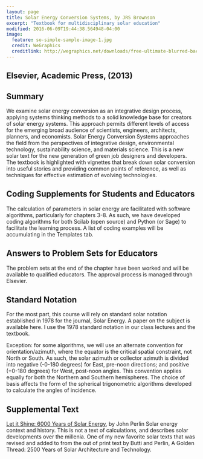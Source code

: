 ```yaml
---
layout: page
title: Solar Energy Conversion Systems, by JRS Brownson
excerpt: "Textbook for multidisciplinary solar education"
modified: 2016-06-09T19:44:38.564948-04:00
image:
  feature: so-simple-sample-image-1.jpg
  credit: WeGraphics
  creditlink: http://wegraphics.net/downloads/free-ultimate-blurred-background-pack/
---
```


## Elsevier, Academic Press, (2013) 


## Summary

We examine solar energy conversion as an integrative design process, applying systems thinking methods to a solid knowledge base for creators of solar energy systems. This approach permits different levels of access for the emerging broad audience of scientists, engineers, architects, planners, and economists. Solar Energy Conversion Systems approaches the field from the perspectives of integrative design, environmental technology, sustainability science, and materials science. This is a new solar text for the new generation of green job designers and developers. The textbook is highlighted with vignettes that break down solar conversion into useful stories and providing common points of reference, as well as techniques for effective estimation of evolving technologies.

## Coding Supplements for Students and Educators

The calculation of parameters in solar energy are facilitated with software algorithms, particularly for chapters 3-8. As such, we have developed coding algorithms for both Scilab (open source) and Python (or Sage) to facilitate the learning process. A list of coding examples will be accumulating in the Templates tab.

## Answers to Problem Sets for Educators

The problem sets at the end of the chapter have been worked and will be available to qualified educators. The approval process is managed through Elsevier. 

## Standard Notation

For the most part, this course will rely on standard solar notation established in 1978 for the journal, Solar Energy. A paper on the subject is available here. I use the 1978 standard notation in our class lectures and the textbook.

Exception: for some algorithms, we will use an alternate convention for orientation/azimuth, where the equator is the critical spatial constraint, not North or South. As such, the solar azimuth or collector azimuth is divided into negative (-0-180 degrees) for East, pre-noon directions; and positive (+0-180 degrees) for West, post-noon angles. This convention applies equally for both the Northern and Southern hemispheres. The choice of basis affects the form of the spherical trigonometric algorithms developed to calculate the angles of incidence.

## Supplemental Text

[Let it Shine: 6000 Years of Solar Energy](http://john-perlin.com/), by John Perlin
    Solar energy context and history. This is not a text of calculations, and describes solar developments over the millenia. One of my new favorite solar texts that was revised and added to from the out of print text by Butti and Perlin, A Golden Thread: 2500 Years of Solar Architecture and Technology. 
